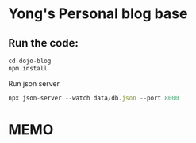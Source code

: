# Yong's Personal blog base


## Run the code:

```js
cd dojo-blog
npm install
```
Run json server
```js
npx json-server --watch data/db.json --port 8000
```


# MEMO


